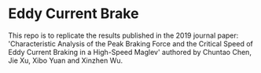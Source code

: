 # Eddy Current Brake

This repo is to replicate the results published in the 2019 journal paper:
'Characteristic Analysis of the Peak Braking Force and the Critical Speed of Eddy Current Braking in a High-Speed Maglev' 
authored by Chuntao Chen, Jie Xu, Xibo Yuan and Xinzhen Wu.
